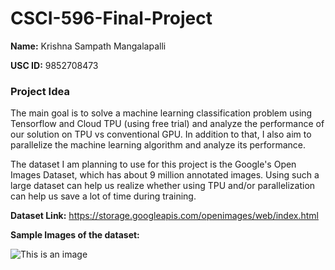 # CSCI-596-Final-Project

 **Name:** Krishna Sampath Mangalapalli

 **USC ID:** 9852708473
 
 ### Project Idea
 
 The main goal is to solve a machine learning classification problem using Tensorflow and Cloud TPU (using free trial) and analyze the performance of our solution on TPU vs conventional GPU. 
 In addition to that, I also aim to parallelize the machine learning algorithm and analyze its performance.
 
 The dataset I am planning to use for this project is the Google's Open Images Dataset, which has about 9 million annotated images. Using such a large dataset can help us realize whether using TPU and/or parallelization can help us save a lot of time during training. 
 
 **Dataset Link:** https://storage.googleapis.com/openimages/web/index.html
 
 **Sample Images of the dataset:**
 
 ![This is an image]()
 
